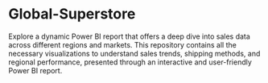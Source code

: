 # Global-Superstore
Explore a dynamic Power BI report that offers a deep dive into sales data across different regions and markets. This repository contains all the necessary visualizations to understand sales trends, shipping methods, and regional performance, presented through an interactive and user-friendly Power BI report.
